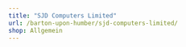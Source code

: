 ```yaml
---
title: "SJD Computers Limited"
url: /barton-upon-humber/sjd-computers-limited/
shop: Allgemein
---
```

